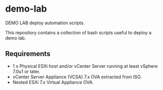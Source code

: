 # demo-lab
DEMO LAB deploy automation scripts.

This repository contains a collection of bash scripts useful to deploy a demo lab.

## Requirements

* 1 x Physical ESXi host and/or vCenter Server running at least vSphere 7.0u1 or later.
* vCenter Server Appliance (VCSA) 7.x OVA extracted from ISO.
* Nested ESXi 7.x Virtual Appliance OVA.
